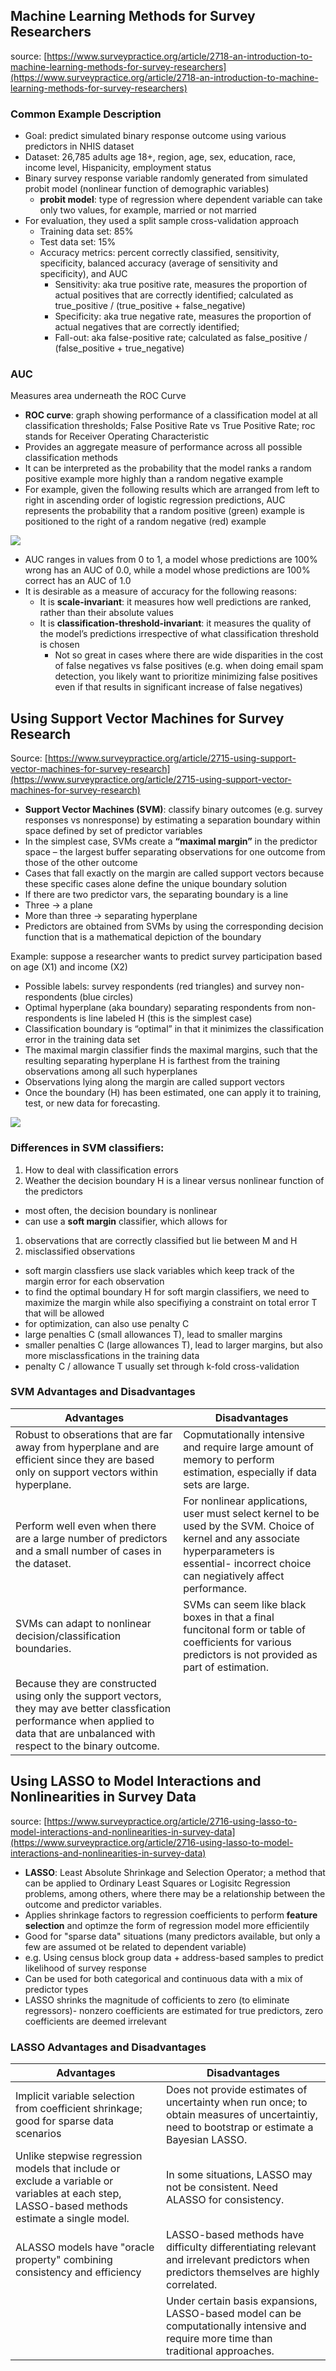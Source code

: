 ## Machine Learning Methods for Survey Researchers
source: [https://www.surveypractice.org/article/2718-an-introduction-to-machine-learning-methods-for-survey-researchers](https://www.surveypractice.org/article/2718-an-introduction-to-machine-learning-methods-for-survey-researchers)

### Common Example Description
*	Goal: predict simulated binary response outcome using various predictors in NHIS dataset
  *	Dataset: 26,785 adults age 18+, region, age, sex, education, race, income level, Hispanicity, employment status
* Binary survey response variable randomly generated from simulated probit model (nonlinear function of demographic variables)
  *	**probit model**: type of regression where dependent variable can take only two values, for example, married or not married
* For evaluation, they used a split sample cross-validation approach 
  *	Training data set: 85%
  *	Test data set: 15%
  *	Accuracy metrics: percent correctly classified, sensitivity, specificity, balanced accuracy (average of sensitivity and specificity), and AUC
    * Sensitivity: aka true positive rate, measures the proportion of actual positives that are correctly identified; calculated as true_positive / (true_positive + false_negative)
    *	Specificity: aka true negative rate, measures the proportion of actual negatives that are correctly identified; 
    *	Fall-out: aka false-positive rate; calculated as false_positive / (false_positive + true_negative)
    
### AUC
Measures area underneath the ROC Curve
* **ROC curve**: graph showing performance of a classification model at all classification thresholds; False Positive Rate vs True Positive Rate;  roc stands for Receiver Operating Characteristic
*	Provides an aggregate measure of performance across all possible classification methods
*	It can be interpreted as the probability that the model ranks a random positive example more highly than a random negative example
*	For example, given the following results which are arranged from left to right in ascending order of logistic regression predictions, AUC represents the probability that a random positive (green) example is positioned to the right of a random negative (red) example 

<img src="https://developers.google.com/machine-learning/crash-course/images/AUCPredictionsRanked.svg">

* AUC ranges in values from 0 to 1, a model whose predictions are 100% wrong has an AUC of 0.0, while a model whose predictions are 100% correct has an AUC of 1.0
* It is desirable as a measure of accuracy for the following reasons: 	
  *	It is **scale-invariant**: it measures how well predictions are ranked, rather than their absolute values
  *	It is **classification-threshold-invariant**: it measures the quality of the model’s predictions irrespective of what classification threshold is chosen
    *	Not so great in cases where there are wide disparities in the cost of false negatives vs false positives (e.g. when doing email spam detection, you likely want to prioritize minimizing false positives even if that results in significant increase of false negatives) 

## Using Support Vector Machines for Survey Research
Source: [https://www.surveypractice.org/article/2715-using-support-vector-machines-for-survey-research](https://www.surveypractice.org/article/2715-using-support-vector-machines-for-survey-research)

*	**Support Vector Machines (SVM)**: classify binary outcomes (e.g. survey responses vs nonresponse) by estimating a separation boundary within space defined by set of predictor variables
*	In the simplest case, SVMs create a **“maximal margin”** in the predictor space – the largest buffer separating observations for one outcome from those of the other outcome
 *	Cases that fall exactly on the margin are called support vectors because these specific cases alone define the unique boundary solution
*	If there are two predictor vars, the separating boundary is a line
 *	Three -> a plane
 *	More than three -> separating hyperplane
*	Predictors are obtained from SVMs by using the corresponding decision function that is a mathematical depiction of the boundary

Example: suppose a researcher wants to predict survey participation based on age (X1) and income (X2)
*	Possible labels: survey respondents (red triangles) and survey non-respondents (blue circles)
*	Optimal hyperplane (aka boundary) separating respondents from non-respondents is line labeled H (this is the simplest case)
*	Classification boundary is “optimal” in that it minimizes the classification error in the training data set
* The maximal margin classifier finds the maximal margins, such that the resulting separating hyperplane H is farthest from the training observations among all such hyperplanes 
*	Observations lying along the margin are called support vectors
*	Once the boundary (H) has been estimated, one can apply it to training, test, or new data for forecasting. 
<img src="https://s3.amazonaws.com/production.scholastica/attachment/9153/large/merged_scatter_plots.png?X-Amz-Algorithm=AWS4-HMAC-SHA256&X-Amz-Credential=AKIAI7SMXV4JOVMX437Q%2F20181210%2Fus-east-1%2Fs3%2Faws4_request&X-Amz-Date=20181210T162027Z&X-Amz-Expires=10000&X-Amz-SignedHeaders=host&X-Amz-Signature=6d193dd46876004749f1221711d20c573e1eb4563385442c1646ccfee7e337a2">


### Differences in SVM classifiers:
1.	How to deal with classification errors
2.	Weather the decision boundary H is a linear versus nonlinear function of the predictors 

* most often, the decision boundary is nonlinear
 * can use a **soft margin** classifier, which allows for 
  1. observations that are correctly classified but lie between M and H
  2. misclassified observations
 * soft margin classfiers use slack variables which keep track of the margin error for each observation
 * to find the optimal boundary H for soft margin classifiers, we need to maximize the margin while also specifiying a constraint on total error T that will be allowed 
  * for optimization, can also use penalty C
  * large penalties C (small allowances T), lead to smaller margins
  * smaller penalties C (large allowances T), lead to larger margins, but also more misclassfications in the training data 
  * penalty C / allowance T usually set through k-fold cross-validation 

### SVM Advantages and Disadvantages
|  Advantages 	|  Disadvantages 	|
|---	|---	|
| Robust to obserations that are far away from hyperplane and are efficient since they are based only on support vectors within hyperplane.   	|  Copmutationally intensive and require large amount of memory to perform estimation, especially if data sets are large. 	|
|Perform well even when there are a large number of predictors and a small number of cases in the dataset.   	| For nonlinear applications, user must select kernel to be used by the SVM. Choice of kernel and any associate hyperparameters is essential- incorrect choice can negiatively affect performance.  	|
| SVMs can adapt to nonlinear decision/classification boundaries.  	|  SVMs can seem like black boxes in that a final funcitonal form or table of coefficients for various predictors is not provided as part of estimation. 	|
| Because they are constructed using only the support vectors, they may ave better classfication performance when applied to data that are unbalanced with respect to the binary outcome.  	|   	|

## Using LASSO to Model Interactions and Nonlinearities in Survey Data
source: [https://www.surveypractice.org/article/2716-using-lasso-to-model-interactions-and-nonlinearities-in-survey-data](https://www.surveypractice.org/article/2716-using-lasso-to-model-interactions-and-nonlinearities-in-survey-data)
* **LASSO**: Least Absolute Shrinkage and Selection Operator; a method that can be applied to Ordinary Least Squares or Logisitc Regression problems, among others, where there may be a relationship between the outcome and predictor variables. 
* Applies shrinkage factors to regression coefficients to perform **feature selection** and optimze the form of regression model more efficientily
* Good for "sparse data" situations (many predictors available, but only a few are assumed ot be related to dependent variable) 
 * e.g. Using census block group data + address-based samples to predict likelihood of survey response
* Can be used for both categorical and continuous data with a mix of predictor types
* LASSO shrinks the magnitude of cofficients to zero (to eliminate regressors)- nonzero coefficients are estimated for true predictors, zero coefficients are deemed irrelevant 

### LASSO Advantages and Disadvantages
| Advantages  	|  Disadvantages 	|
|---	|---	|
| Implicit variable selection from coefficient shrinkage; good for sparse data scenarios  	|  Does not provide estimates of uncertainty when run once; to obtain measures of uncertaintiy, need to bootstrap or estimate a Bayesian LASSO. 	|
| Unlike stepwise regression models that include or exclude a variable or variables at each step, LASSO-based methods estimate a single model.  	|  In some situations, LASSO may not be consistent. Need ALASSO for consistency. 	|
| ALASSO models have "oracle property" combining consistency and efficiency  	| LASSO-based methods have difficulty differentiating relevant and irrelevant predictors when predictors themselves are highly correlated.  	|
|   	| Under certain basis expansions, LASSO-based model can be computationally intensive and require more time than traditional approaches.  	|
